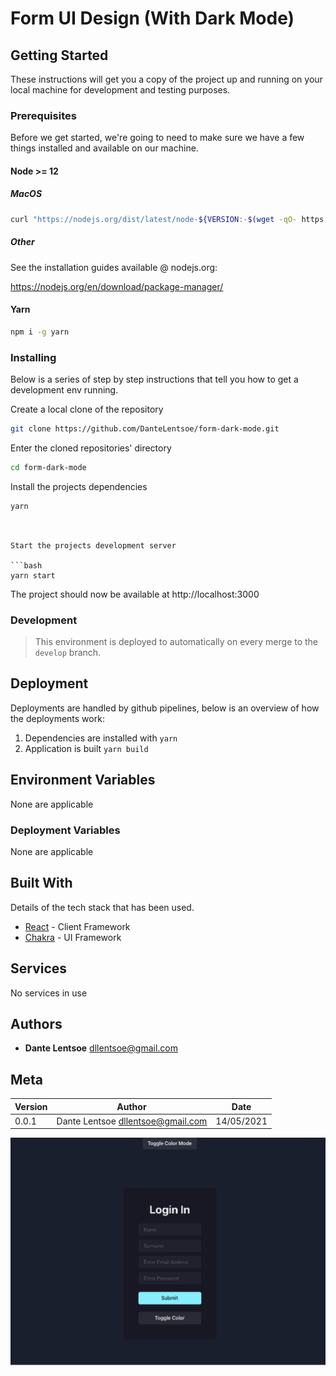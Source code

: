 # Form UI Design (With Dark Mode)

## Getting Started

These instructions will get you a copy of the project up and running on your local machine for development and testing purposes.

### Prerequisites

Before we get started, we're going to need to make sure we have a few things installed and available on our machine.

#### Node >= 12

##### MacOS

```bash
curl "https://nodejs.org/dist/latest/node-${VERSION:-$(wget -qO- https://nodejs.org/dist/latest/ | sed -nE 's|.*>node-(.*)\.pkg</a>.*|\1|p')}.pkg" > "$HOME/Downloads/node-latest.pkg" && sudo installer -store -pkg "$HOME/Downloads/node-latest.pkg" -target "/"
```

##### Other

See the installation guides available @ nodejs.org:

https://nodejs.org/en/download/package-manager/

#### Yarn

```bash
npm i -g yarn
```

### Installing

Below is a series of step by step instructions that tell you how to get a development env running.

Create a local clone of the repository

```bash
git clone https://github.com/DanteLentsoe/form-dark-mode.git
```

Enter the cloned repositories' directory

```bash
cd form-dark-mode
```

Install the projects dependencies

```bash
yarn
```
```


Start the projects development server

```bash
yarn start
```

The project should now be available at http://localhost:3000

### Development

> This environment is deployed to automatically on every merge to the `develop` branch.


## Deployment

Deployments are handled by github pipelines, below is an overview of how the deployments work:

1. Dependencies are installed with `yarn`
2. Application is built `yarn build`

## Environment Variables

None are applicable

### Deployment Variables

None are applicable

## Built With

Details of the tech stack that has been used.

- [React](https://reactjs.org/) - Client Framework
- [Chakra](https://chakra-ui.com/) - UI Framework


## Services

No services in use


## Authors

- **Dante Lentsoe** <dllentsoe@gmail.com>


## Meta

| Version | Author                                   | Date       |
| ------- | ---------------------------------------- | ---------- |
| 0.0.1   | Dante Lentsoe <dllentsoe@gmail.com>      | 14/05/2021 |

 <img src="/public/Screenshot 2021-05-14 at 16.32.52.png">
 
  </img>
